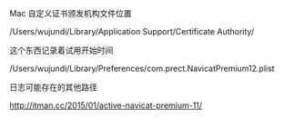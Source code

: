 Mac 自定义证书颁发机构文件位置

/Users/wujundi/Library/Application Support/Certificate Authority/



这个东西记录着试用开始时间

/Users/wujundi/Library/Preferences/com.prect.NavicatPremium12.plist



日志可能存在的其他路径

http://itman.cc/2015/01/active-navicat-premium-11/
